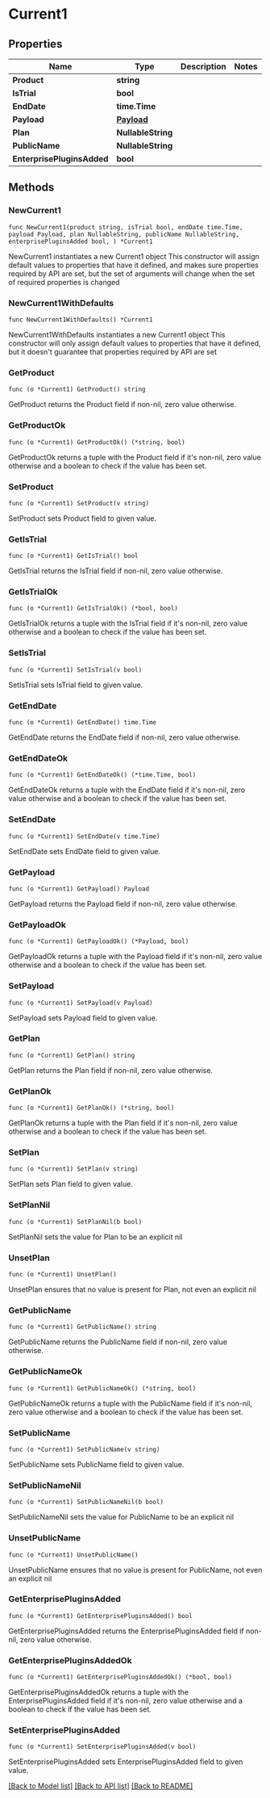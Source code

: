 # Current1

## Properties

Name | Type | Description | Notes
------------ | ------------- | ------------- | -------------
**Product** | **string** |  | 
**IsTrial** | **bool** |  | 
**EndDate** | **time.Time** |  | 
**Payload** | [**Payload**](Payload.md) |  | 
**Plan** | **NullableString** |  | 
**PublicName** | **NullableString** |  | 
**EnterprisePluginsAdded** | **bool** |  | 

## Methods

### NewCurrent1

`func NewCurrent1(product string, isTrial bool, endDate time.Time, payload Payload, plan NullableString, publicName NullableString, enterprisePluginsAdded bool, ) *Current1`

NewCurrent1 instantiates a new Current1 object
This constructor will assign default values to properties that have it defined,
and makes sure properties required by API are set, but the set of arguments
will change when the set of required properties is changed

### NewCurrent1WithDefaults

`func NewCurrent1WithDefaults() *Current1`

NewCurrent1WithDefaults instantiates a new Current1 object
This constructor will only assign default values to properties that have it defined,
but it doesn't guarantee that properties required by API are set

### GetProduct

`func (o *Current1) GetProduct() string`

GetProduct returns the Product field if non-nil, zero value otherwise.

### GetProductOk

`func (o *Current1) GetProductOk() (*string, bool)`

GetProductOk returns a tuple with the Product field if it's non-nil, zero value otherwise
and a boolean to check if the value has been set.

### SetProduct

`func (o *Current1) SetProduct(v string)`

SetProduct sets Product field to given value.


### GetIsTrial

`func (o *Current1) GetIsTrial() bool`

GetIsTrial returns the IsTrial field if non-nil, zero value otherwise.

### GetIsTrialOk

`func (o *Current1) GetIsTrialOk() (*bool, bool)`

GetIsTrialOk returns a tuple with the IsTrial field if it's non-nil, zero value otherwise
and a boolean to check if the value has been set.

### SetIsTrial

`func (o *Current1) SetIsTrial(v bool)`

SetIsTrial sets IsTrial field to given value.


### GetEndDate

`func (o *Current1) GetEndDate() time.Time`

GetEndDate returns the EndDate field if non-nil, zero value otherwise.

### GetEndDateOk

`func (o *Current1) GetEndDateOk() (*time.Time, bool)`

GetEndDateOk returns a tuple with the EndDate field if it's non-nil, zero value otherwise
and a boolean to check if the value has been set.

### SetEndDate

`func (o *Current1) SetEndDate(v time.Time)`

SetEndDate sets EndDate field to given value.


### GetPayload

`func (o *Current1) GetPayload() Payload`

GetPayload returns the Payload field if non-nil, zero value otherwise.

### GetPayloadOk

`func (o *Current1) GetPayloadOk() (*Payload, bool)`

GetPayloadOk returns a tuple with the Payload field if it's non-nil, zero value otherwise
and a boolean to check if the value has been set.

### SetPayload

`func (o *Current1) SetPayload(v Payload)`

SetPayload sets Payload field to given value.


### GetPlan

`func (o *Current1) GetPlan() string`

GetPlan returns the Plan field if non-nil, zero value otherwise.

### GetPlanOk

`func (o *Current1) GetPlanOk() (*string, bool)`

GetPlanOk returns a tuple with the Plan field if it's non-nil, zero value otherwise
and a boolean to check if the value has been set.

### SetPlan

`func (o *Current1) SetPlan(v string)`

SetPlan sets Plan field to given value.


### SetPlanNil

`func (o *Current1) SetPlanNil(b bool)`

 SetPlanNil sets the value for Plan to be an explicit nil

### UnsetPlan
`func (o *Current1) UnsetPlan()`

UnsetPlan ensures that no value is present for Plan, not even an explicit nil
### GetPublicName

`func (o *Current1) GetPublicName() string`

GetPublicName returns the PublicName field if non-nil, zero value otherwise.

### GetPublicNameOk

`func (o *Current1) GetPublicNameOk() (*string, bool)`

GetPublicNameOk returns a tuple with the PublicName field if it's non-nil, zero value otherwise
and a boolean to check if the value has been set.

### SetPublicName

`func (o *Current1) SetPublicName(v string)`

SetPublicName sets PublicName field to given value.


### SetPublicNameNil

`func (o *Current1) SetPublicNameNil(b bool)`

 SetPublicNameNil sets the value for PublicName to be an explicit nil

### UnsetPublicName
`func (o *Current1) UnsetPublicName()`

UnsetPublicName ensures that no value is present for PublicName, not even an explicit nil
### GetEnterprisePluginsAdded

`func (o *Current1) GetEnterprisePluginsAdded() bool`

GetEnterprisePluginsAdded returns the EnterprisePluginsAdded field if non-nil, zero value otherwise.

### GetEnterprisePluginsAddedOk

`func (o *Current1) GetEnterprisePluginsAddedOk() (*bool, bool)`

GetEnterprisePluginsAddedOk returns a tuple with the EnterprisePluginsAdded field if it's non-nil, zero value otherwise
and a boolean to check if the value has been set.

### SetEnterprisePluginsAdded

`func (o *Current1) SetEnterprisePluginsAdded(v bool)`

SetEnterprisePluginsAdded sets EnterprisePluginsAdded field to given value.



[[Back to Model list]](../README.md#documentation-for-models) [[Back to API list]](../README.md#documentation-for-api-endpoints) [[Back to README]](../README.md)


